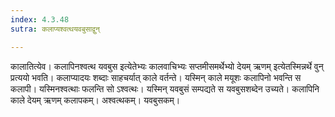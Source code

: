 ```yaml
---
index: 4.3.48
sutra: कलाप्यश्वत्थयवबुसाद्वुन्

---
```

कालातित्येव। कलापिनश्वत्थ यवबुस इत्येतेभ्यः कालवाचिभ्यः सप्तमीसमर्थेभ्यो देयम् ऋणम् इत्येतस्मिन्नर्थे वुन् प्रत्ययो भवति। कलाप्यादयः शब्दाः साहचर्यात् काले वर्तन्ते। यस्मिन् काले मयूशः कलापिनो भवन्ति स कलापी। यस्मिनश्वत्थाः फलन्ति सो ऽश्वत्थः। यस्मिन् यवबुसं सम्पद्यते स यवबुसशब्देन उच्यते। कलापिनि काले देयम् ऋणम् कलापकम्। अश्वत्थकम्। यवबुसकम्।